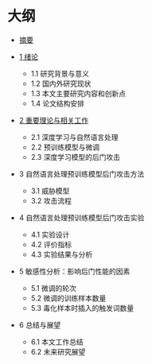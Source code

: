 # 大纲
- [摘要](./0-%E6%91%98%E8%A6%81.md)

- [1 绪论](./1-%E7%BB%AA%E8%AE%BA.md)
    - 1.1 研究背景与意义
    - 1.2 国内外研究现状
    - 1.3 本文主要研究内容和创新点
    - 1.4 论文结构安排

- [2 重要理论与相关工作](./2-%E9%87%8D%E8%A6%81%E7%90%86%E8%AE%BA%E4%B8%8E%E7%9B%B8%E5%85%B3%E5%B7%A5%E4%BD%9C.md)
    - 2.1 深度学习与自然语言处理
    - 2.2 预训练模型与微调
    - 2.3 深度学习模型的后门攻击

- 3 自然语言处理预训练模型后门攻击方法
    - 3.1 威胁模型
    - 3.2 攻击流程

- 4 自然语言处理预训练模型后门攻击实验
    - 4.1 实验设计
    - 4.2 评价指标
    - 4.3 实验结果与分析

- 5 敏感性分析：影响后门性能的因素
    - 5.1 微调的轮次
    - 5.2 微调的训练样本数量
    - 5.3 毒化样本时插入的触发词数量

- 6 总结与展望
    - 6.1 本文工作总结
    - 6.2 未来研究展望